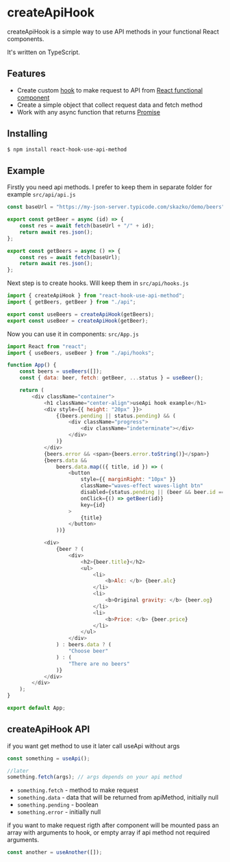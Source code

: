 # createApiHook

createApiHook is a simple way to use API methods in your functional React components.

It's written on TypeScript.

## Features

-   Create custom [hook](https://reactjs.org/docs/hooks-intro.html) to make request to API from [React functional component](https://reactjs.org/docs/components-and-props.html#function-and-class-components)
-   Create a simple object that collect request data and fetch method
-   Work with any async function that returns [Promise](https://developer.mozilla.org/en-US/docs/Web/JavaScript/Reference/Global_Objects/Promise)

## Installing

```bash
$ npm install react-hook-use-api-method
```

## Example

Firstly you need api methods. I prefer to keep them in separate folder for example `src/api/api.js`

```javascript
const baseUrl = "https://my-json-server.typicode.com/skazko/demo/beers";

export const getBeer = async (id) => {
    const res = await fetch(baseUrl + "/" + id);
    return await res.json();
};

export const getBeers = async () => {
    const res = await fetch(baseUrl);
    return await res.json();
};
```

Next step is to create hooks. Will keep them in `src/api/hooks.js`

```javascript
import { createApiHook } from "react-hook-use-api-method";
import { getBeers, getBeer } from "./api";

export const useBeers = createApiHook(getBeers);
export const useBeer = createApiHook(getBeer);
```

Now you can use it in components: `src/App.js`

```javascript
import React from "react";
import { useBeers, useBeer } from "./api/hooks";

function App() {
    const beers = useBeers([]);
    const { data: beer, fetch: getBeer, ...status } = useBeer();

    return (
        <div className="container">
            <h1 className="center-align">useApi hook example</h1>
            <div style={{ height: "20px" }}>
                {(beers.pending || status.pending) && (
                    <div className="progress">
                        <div className="indeterminate"></div>
                    </div>
                )}
            </div>
            {beers.error && <span>{beers.error.toString()}</span>}
            {beers.data &&
                beers.data.map(({ title, id }) => (
                    <button
                        style={{ marginRight: "10px" }}
                        className="waves-effect waves-light btn"
                        disabled={status.pending || (beer && beer.id === id)}
                        onClick={() => getBeer(id)}
                        key={id}
                    >
                        {title}
                    </button>
                ))}

            <div>
                {beer ? (
                    <div>
                        <h2>{beer.title}</h2>
                        <ul>
                            <li>
                                <b>Alc: </b> {beer.alc}
                            </li>
                            <li>
                                <b>Original gravity: </b> {beer.og}
                            </li>
                            <li>
                                <b>Price: </b> {beer.price}
                            </li>
                        </ul>
                    </div>
                ) : beers.data ? (
                    "Choose beer"
                ) : (
                    "There are no beers"
                )}
            </div>
        </div>
    );
}

export default App;
```

## createApiHook API

if you want get method to use it later call useApi without args

```javascript
const something = useApi();

//later
something.fetch(args); // args depends on your api method
```

-   `something.fetch` - method to make request
-   `something.data` - data that will be returned from apiMethod, initially null
-   `something.pending` - boolean
-   `something.error` - initially null

if you want to make request rigth after component will be mounted pass an array with arguments to hook, or empty array if api method not required arguments.

```javascript
const another = useAnother([]);
```
